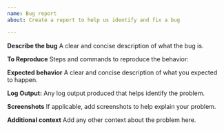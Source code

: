 ```yaml
---
name: Bug report
about: Create a report to help us identify and fix a bug

---
```


**Describe the bug**
A clear and concise description of what the bug is.

**To Reproduce**
Steps and commands to reproduce the behavior:

**Expected behavior**
A clear and concise description of what you expected to happen.

**Log Output:**
Any log output produced that helps identify the problem.

**Screenshots**
If applicable, add screenshots to help explain your problem.

**Additional context**
Add any other context about the problem here.
